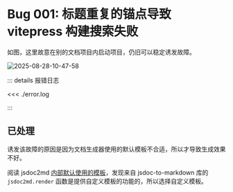 # Bug 001: 标题重复的锚点导致 vitepress 构建搜索失败

如图，这里故意在别的文档项目内启动项目，仍旧可以稳定诱发故障。

![2025-08-28-10-47-58](https://s2.loli.net/2025/08/28/7cS3DnIMQdj6BTR.png)

::: details 报错日志

<<< ./error.log

:::

## 已处理

诱发该故障的原因是因为文档生成器使用的默认模板不合适，所以才导致生成效果不好。

阅读 jsdoc2md [内部默认使用的模板](https://github.com/jsdoc2md/dmd)，发现来自 jsdoc-to-markdown 库的 `jsdoc2md.render` 函数是提供自定义模板的功能的，所以选择自定义模板。
